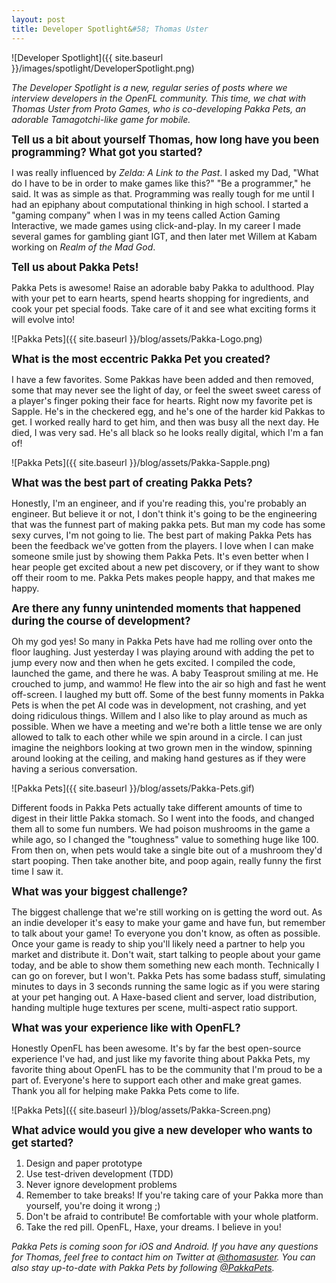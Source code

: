 ```yaml
---
layout: post
title: Developer Spotlight&#58; Thomas Uster
---
```


![Developer Spotlight]({{ site.baseurl }}/images/spotlight/DeveloperSpotlight.png)

_The Developer Spotlight is a new, regular series of posts where we interview developers in the OpenFL community. This time, we chat with Thomas Uster from Proto Games, who is co-developing Pakka Pets, an adorable Tamagotchi-like game for mobile._

<span style="font-size: 120%">**Tell us a bit about yourself Thomas, how long have you been programming? What got you started?**</span>

I was really influenced by _Zelda: A Link to the Past_. I asked my Dad, "What do I have to be in order to make games like this?" "Be a programmer," he said. It was as simple as that. Programming was really tough for me until I had an epiphany about computational thinking in high school. I started a "gaming company" when I was in my teens called Action Gaming Interactive, we made games using click-and-play. In my career I made several games for gambling giant IGT, and then later met Willem at Kabam working on _Realm of the Mad God_.

<span style="font-size: 120%">**Tell us about Pakka Pets!**</span>

Pakka Pets is awesome! Raise an adorable baby Pakka to adulthood. Play with your pet to earn hearts, spend hearts shopping for ingredients, and cook your pet special foods. Take care of it and see what exciting forms it will evolve into!

![Pakka Pets]({{ site.baseurl }}/blog/assets/Pakka-Logo.png)

<span style="font-size: 120%">**What is the most eccentric Pakka Pet you created?**</span>

I have a few favorites. Some Pakkas have been added and then removed, some that may never see the light of day, or feel the sweet sweet caress of a player's finger poking their face for hearts. Right now my favorite pet is Sapple. He's in the checkered egg, and he's one of the harder kid Pakkas to get. I worked really hard to get him, and then was busy all the next day. He died, I was very sad. He's all black so he looks really digital, which I'm a fan of!

![Pakka Pets]({{ site.baseurl }}/blog/assets/Pakka-Sapple.png)

<span style="font-size: 120%">**What was the best part of creating Pakka Pets?**</span>

Honestly, I'm an engineer, and if you're reading this, you're probably an engineer. But believe it or not, I don't think it's going to be the engineering that was the funnest part of making pakka pets. But man my code has some sexy curves, I'm not going to lie. The best part of making Pakka Pets has been the feedback we've gotten from the players. I love when I can make someone smile just by showing them Pakka Pets. It's even better when I hear people get excited about a new pet discovery, or if they want to show off their room to me. Pakka Pets makes people happy, and that makes me happy.

<span style="font-size: 120%">**Are there any funny unintended moments that happened during the course of development?**</span>

Oh my god yes! So many in Pakka Pets have had me rolling over onto the floor laughing. Just yesterday I was playing around with adding the pet to jump every now and then when he gets excited. I compiled the code, launched the game, and there he was. A baby Teasprout smiling at me. He crouched to jump, and wammo! He flew into the air so high and fast he went off-screen. I laughed my butt off. Some of the best funny moments in Pakka Pets is when the pet AI code was in development, not crashing, and yet doing ridiculous things. Willem and I also like to play around as much as possible. When we have a meeting and we're both a little tense we are only allowed to talk to each other while we spin around in a circle. I can just imagine the neighbors looking at two grown men in the window, spinning around looking at the ceiling, and making hand gestures as if they were having a serious conversation.

![Pakka Pets]({{ site.baseurl }}/blog/assets/Pakka-Pets.gif)

Different foods in Pakka Pets actually take different amounts of time to digest in their little Pakka stomach. So I went into the foods, and changed them all to some fun numbers. We had poison mushrooms in the game a while ago, so I changed the "toughness" value to something huge like 100. From then on, when pets would take a single bite out of a mushroom they'd start pooping. Then take another bite, and poop again, really funny the first time I saw it.

<span style="font-size: 120%">**What was your biggest challenge?**</span>

The biggest challenge that we're still working on is getting the word out. As an indie developer it's easy to make your game and have fun, but remember to talk about your game! To everyone you don't know, as often as possible. Once your game is ready to ship you'll likely need a partner to help you market and distribute it. Don't wait, start talking to people about your game today, and be able to show them something new each month. Technically I can go on forever, but I won't. Pakka Pets has some badass stuff, simulating minutes to days in 3 seconds running the same logic as if you were staring at your pet hanging out. A Haxe-based client and server, load distribution, handing multiple huge textures per scene, multi-aspect ratio support.

<span style="font-size: 120%">**What was your experience like with OpenFL?**</span>

Honestly OpenFL has been awesome. It's by far the best open-source experience I've had, and just like my favorite thing about Pakka Pets, my favorite thing about OpenFL has to be the community that I'm proud to be a part of. Everyone's here to support each other and make great games. Thank you all for helping make Pakka Pets come to life.

![Pakka Pets]({{ site.baseurl }}/blog/assets/Pakka-Screen.png)

<span style="font-size: 120%">**What advice would you give a new developer who wants to get started?**</span>

1. Design and paper prototype
2. Use test-driven development (TDD)
3. Never ignore development problems
4. Remember to take breaks! If you're taking care of your Pakka more than yourself, you're doing it wrong ;) 
5. Don't be afraid to contribute! Be comfortable with your whole platform.
6. Take the red pill. OpenFL, Haxe, your dreams. I believe in you!

_Pakka Pets is coming soon for iOS and Android. If you have any questions for Thomas, feel free to contact him on Twitter at [@thomasuster](http://twitter.com/thomasuster). You can also stay up-to-date with Pakka Pets by following [@PakkaPets](http://twitter.com/pakkapets)._ 